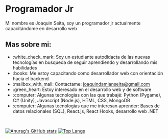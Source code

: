 
<h1>Programador Jr</h1>

Mi nombre es Joaquin Seita, soy un programador jr actualmente capacitándome en desarrollo web

<h2>Mas sobre mi:</h2>

<ul>
<li>:white_check_mark: Soy un estudiante autodidacta de las nuevas tecnologías en busqueda de seguir aprendiendo y desarrollando mis habilidades</li>
<li>:books: Me estoy capacitando como desarrollador web con orientación hacia el backend</li>
<li>:mailbox_with_mail: Contactame: <a href="mailto:joaquindamianseita@gmail.com">joaquindamianseita@gmail.com</a></li>
<li>:green_heart: Estoy interesado en el desarrollo web y de software</li>
<li>:computer: Algunas tecnologias con las que trabajé: Python (Pygame), C# (Unity), Javascript (Node.js), HTML, CSS, MongoDB</li>
<li>:computer: Algunas tecnologias que me interesan aprender: Bases de datos relacionales (SQL), React.js, React Hooks, desarrollo web .NET</li>
</ul><br>

[![Anurag's GitHub stats](https://github-readme-stats.vercel.app/api?username=JoaquinDamianSeita&theme=dark)](https://github.com/anuraghazra/github-readme-stats)
[![Top Langs](https://github-readme-stats.vercel.app/api/top-langs/?username=JoaquinDamianSeita&layout=compact&theme=dark)](https://github.com/anuraghazra/github-readme-stats)
